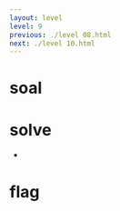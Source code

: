 ```yaml
---
layout: level
level: 9
previous: ./level 08.html
next: ./level 10.html
---
```


# soal

# solve
- 

# flag